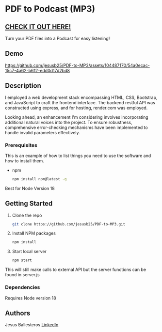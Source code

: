 # PDF to Podcast (MP3)

## [CHECK IT OUT HERE!](https://jesusb25.github.io/PDF-to-MP3/)

Turn your PDF files into a Podcast for easy listening!

## Demo

https://github.com/jesusb25/PDF-to-MP3/assets/104487170/54a0ecac-15c7-4a62-b612-edd0d17d2bd8

## Description

I employed a web development stack encompassing HTML, CSS, Bootstrap, and JavaScript to craft the frontend interface. The backend restful API was constructed using express, and for hosting, render.com was employed.

Looking ahead, an enhancement I'm considering involves incorporating additional natural voices into the project. To ensure robustness, comprehensive error-checking mechanisms have been implemented to handle invalid parameters effectively.

### Prerequisites

This is an example of how to list things you need to use the software and how to install them.
* npm
  ```sh
  npm install npm@latest -g
  ```
Best for Node Version 18 

## Getting Started

1. Clone the repo
   ```sh
   git clone https://github.com/jesusb25/PDF-to-MP3.git
   ```
2. Install NPM packages
   ```sh
   npm install
   ```
3. Start local server
   ```sh
   npm start
   ```
This will still make calls to external API but the server functions can be found in server.js

### Dependencies

Requires Node version 18

## Authors

Jesus Ballesteros
[LinkedIn](https://www.linkedin.com/in/ballesterosjesus/)
